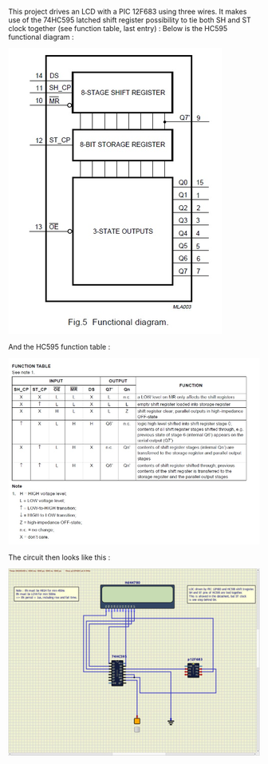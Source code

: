 This project drives an LCD with a PIC 12F683 using three wires.
It makes use of the 74HC595 latched shift register possibility to tie both SH and ST clock together (see function table, last entry) :
Below is the HC595 functional diagram :

![My Image](images/hc595-2.jpg)

And the HC595 function table :

![My Image](images/hc595-1.jpg)

The circuit then looks like this :

![My Image](images/lcd-hc595-pic.jpeg)
